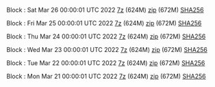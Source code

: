 Block : Sat Mar 26 00:00:01 UTC 2022 [7z](https://transfer.sh/4fWPkg/bootstrap.dat.20220326.7z) (624M) [zip](https://transfer.sh/GslxuA/bootstrap.dat.20220326.zip) (672M) [SHA256](https://transfer.sh/Nxdztk/sha256.txt)

Block : Fri Mar 25 00:00:01 UTC 2022 [7z](https://transfer.sh/I7gDqr/bootstrap.dat.20220325.7z) (624M) [zip](https://transfer.sh/8QoVMc/bootstrap.dat.20220325.zip) (672M) [SHA256](https://transfer.sh/pVAbsb/sha256.txt)

Block : Thu Mar 24 00:00:01 UTC 2022 [7z](https://transfer.sh/o8rbkf/bootstrap.dat.20220324.7z) (624M) [zip](https://transfer.sh/fJurAs/bootstrap.dat.20220324.zip) (672M) [SHA256](https://transfer.sh/MBy8dV/sha256.txt)

Block : Wed Mar 23 00:00:01 UTC 2022 [7z](https://transfer.sh/lesMIU/bootstrap.dat.20220323.7z) (624M) [zip](https://transfer.sh/xivXxv/bootstrap.dat.20220323.zip) (672M) [SHA256](https://transfer.sh/6kJMvW/sha256.txt)

Block : Tue Mar 22 00:00:01 UTC 2022 [7z](https://transfer.sh/xdAieR/bootstrap.dat.20220322.7z) (624M) [zip](https://transfer.sh/gr7FjS/bootstrap.dat.20220322.zip) (672M) [SHA256](https://transfer.sh/FjGaPt/sha256.txt)

Block : Mon Mar 21 00:00:01 UTC 2022 [7z](https://transfer.sh/Kprsgl/bootstrap.dat.20220321.7z) (624M) [zip](https://transfer.sh/qzRkQb/bootstrap.dat.20220321.zip) (672M) [SHA256](https://transfer.sh/xRHa5V/sha256.txt)
